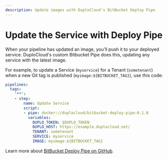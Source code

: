 ```yaml
---
description: Update images with DuploCloud's BitBucket Deploy Pipe
---
```


# Update the Service with Deploy Pipe

When your pipeline has updated an image, you'll push it to your deployed service. DuploCloud's custom Bitbucket Pipe does this, updating any service with the latest image.&#x20;

For example, to update a Service (`myservice`) for a Tenant (`sometenant`) when a new Git tag is published (`myimage:${BITBUCKET_TAG}`), use this code:&#x20;

```yaml
pipelines:
  tags:
    '**': 
    - step: 
        name: Update Service
        script:
        - pipe: docker://duplocloud/bitbucket-deploy-pipe:0.1.0
          variables:
            DUPLO_TOKEN: $DUPLO_TOKEN
            DUPLO_HOST: https://example.duplocloud.net/
            TENANT: sometenant
            SERVICE: myservice
            IMAGE: myimage:${BITBUCKET_TAG}
```

Learn more about [BitBucket Deploy Pipe on GitHub](https://github.com/duplocloud/bitbucket-deploy-pipe).
